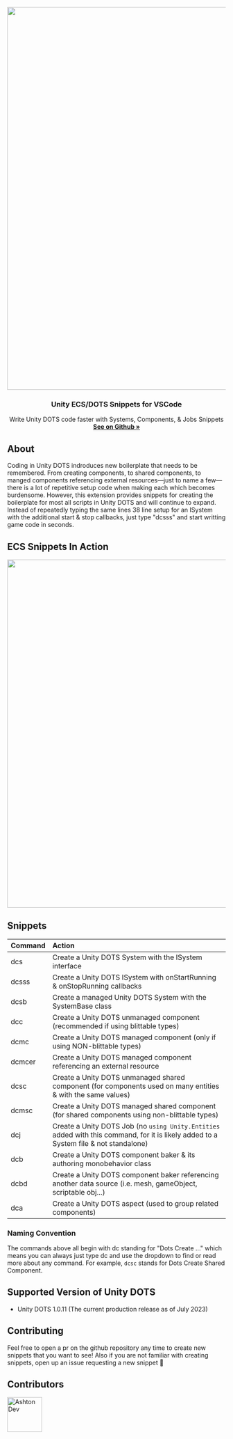 <p align="center">
<img width="880" src="https://github.com/ashtonland/unity-ecs-snippets/assets/65512990/944e48ba-dcfb-4786-9a86-af2e937c5d3c" />
</p>

<div align="center">
	<h3 align="center">Unity ECS/DOTS Snippets for VSCode</h3>
	<p align="center">
    Write Unity DOTS code faster with Systems, Components, & Jobs Snippets
    <br />
    <a href="https://github.com/ashtonland/unity-ecs-snippets"><strong>See on Github »</strong></a>
   	<br />
  </p>
</div>

## About
Coding in Unity DOTS indroduces new boilerplate that needs to be remembered. From creating components, to shared components, to manged components referencing external resources—just to name a few—there is a lot of repetitive setup code when making each which becomes burdensome. However, this extension provides snippets for creating the boilerplate for most all scripts in Unity DOTS and will continue to expand. Instead of repeatedly typing the same lines 38 line setup for an ISystem with the additional start & stop callbacks, just type "dcsss" and start writting game code in seconds.

## ECS Snippets In Action
<p align="center">
<img width="800" src="https://github.com/ashtonland/unity-ecs-snippets/assets/65512990/664a39c7-59d1-425a-a48b-9f89a82b3f5d" />
</p>

## Snippets
| Command             |      Action      |
| :------------------- | :------------------- |
| dcs       |      Create a Unity DOTS System with the ISystem interface       |
| dcsss |     Create a Unity DOTS ISystem with onStartRunning & onStopRunning callbacks      |
| dcsb |     Create a managed Unity DOTS System with the SystemBase class      |
| dcc |     Create a Unity DOTS unmanaged component (recommended if using blittable types)      |
| dcmc |     Create a Unity DOTS managed component (only if using NON-blittable types)      |
| dcmcer |     Create a Unity DOTS managed component referencing an external resource      |
| dcsc |     Create a Unity DOTS unmanaged shared component (for components used on many entities & with the same values)      |
| dcmsc |     Create a Unity DOTS managed shared component (for shared components using non-blittable types)      |
| dcj |     Create a Unity DOTS Job (no `using Unity.Entities` added with this command, for it is likely added to a System file & not standalone)      |
| dcb       |      Create a Unity DOTS component baker & its authoring monobehavior class       |
| dcbd       |      Create a Unity DOTS component baker referencing another data source (i.e. mesh, gameObject, scriptable obj...)       |
| dca       |      Create a Unity DOTS aspect (used to group related components)       |

### Naming Convention
The commands above all begin with dc standing for "Dots Create ..." which means you can always just type dc and use the dropdown to find or read more about any command. For example, `dcsc` stands for Dots Create Shared Component.

## Supported Version of Unity DOTS
- Unity DOTS 1.0.11 (The current production release as of July 2023)

## Contributing
Feel free to open a pr on the github repository any time to create new snippets that you want to see! Also if you are not familiar with creating snippets, open up an issue requesting a new snippet 🤝

## Contributors
<a href="https://github.com/ashtonland">
  <img alt="Ashton Dev" src="https://avatars.githubusercontent.com/u/65512990?v=4" width="80" />
</a> 

